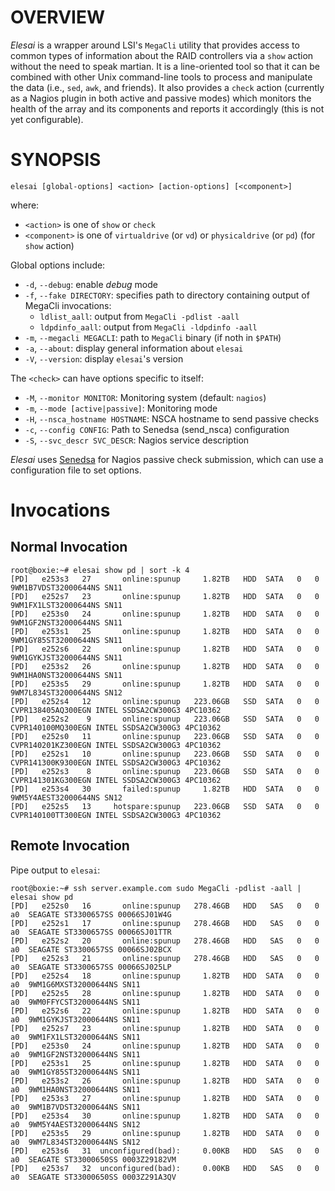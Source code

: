 # OVERVIEW

*Elesai* is a wrapper around LSI's `MegaCli` utility that provides access to common types of information about the RAID controllers via a `show` action without the need to speak martian. It is a line-oriented tool so that it can be combined with other Unix command-line tools to process and manipulate the data (i.e., `sed`, `awk`, and friends). It also provides a `check` action (currently as a Nagios plugin in both active and passive modes) which monitors the health of the array and its components and reports it accordingly (this is not yet configurable).

# SYNOPSIS

    elesai [global-options] <action> [action-options] [<component>]

where:

* `<action>` is one of `show` or `check`
* `<component>` is one of `virtualdrive` (or `vd`) or `physicaldrive` (or `pd`) (for `show` action)

Global options include:

* `-d`, `--debug`: enable *debug* mode
* `-f`, `--fake DIRECTORY`: specifies path to directory containing output of MegaCli invocations:
	* `ldlist_aall`: output from `MegaCli -pdlist -aall`
	* `ldpdinfo_aall`: output from `MegaCli -ldpdinfo -aall`
* `-m`, `--megacli MEGACLI`: path to `MegaCli` binary (if noth in `$PATH`)
* `-a`, `--about`: display general information about `elesai`
* `-V`, `--version`: display `elesai`'s version

The `<check>` can have options specific to itself:

* `-M`, `--monitor MONITOR`:            Monitoring system (default: `nagios`)
* `-m`, `--mode [active|passive]`:      Monitoring mode
* `-H`, `--nsca_hostname HOSTNAME`:     NSCA hostname to send passive checks
* `-c`, `--config CONFIG`:              Path to Senedsa (send_nsca) configuration
* `-S`, `--svc_descr SVC_DESCR`:        Nagios service description

*Elesai* uses [Senedsa](https://rubygems.org/gems/senedsa "Senedsa") for Nagios passive check submission, which can use a configuration file to set options.

# Invocations

## Normal Invocation

    root@boxie:~# elesai show pd | sort -k 4
    [PD]   e253s3   27       online:spunup     1.82TB   HDD  SATA   0   0   9WM1B7VDST32000644NS SN11
    [PD]   e252s7   23       online:spunup     1.82TB   HDD  SATA   0   0   9WM1FX1LST32000644NS SN11
    [PD]   e253s0   24       online:spunup     1.82TB   HDD  SATA   0   0   9WM1GF2NST32000644NS SN11
    [PD]   e253s1   25       online:spunup     1.82TB   HDD  SATA   0   0   9WM1GY85ST32000644NS SN11
    [PD]   e252s6   22       online:spunup     1.82TB   HDD  SATA   0   0   9WM1GYKJST32000644NS SN11
    [PD]   e253s2   26       online:spunup     1.82TB   HDD  SATA   0   0   9WM1HA0NST32000644NS SN11
    [PD]   e253s5   29       online:spunup     1.82TB   HDD  SATA   0   0   9WM7L834ST32000644NS SN12
    [PD]   e252s4   12       online:spunup   223.06GB   SSD  SATA   0   0   CVPR138405AQ300EGN INTEL SSDSA2CW300G3 4PC10362
    [PD]   e252s2    9       online:spunup   223.06GB   SSD  SATA   0   0   CVPR140100MQ300EGN INTEL SSDSA2CW300G3 4PC10362
    [PD]   e252s0   11       online:spunup   223.06GB   SSD  SATA   0   0   CVPR140201KZ300EGN INTEL SSDSA2CW300G3 4PC10362
    [PD]   e252s1   10       online:spunup   223.06GB   SSD  SATA   0   0   CVPR141300K9300EGN INTEL SSDSA2CW300G3 4PC10362
    [PD]   e252s3    8       online:spunup   223.06GB   SSD  SATA   0   0   CVPR141301KG300EGN INTEL SSDSA2CW300G3 4PC10362
    [PD]   e253s4   30       failed:spunup     1.82TB   HDD  SATA   0   0   9WM5Y4AEST32000644NS SN12
    [PD]   e252s5   13     hotspare:spunup   223.06GB   SSD  SATA   0   0   CVPR140100TT300EGN INTEL SSDSA2CW300G3 4PC10362
    
## Remote Invocation

Pipe output to `elesai`:

	root@boxie:~# ssh server.example.com sudo MegaCli -pdlist -aall | elesai show pd
	[PD]   e252s0   16       online:spunup   278.46GB   HDD   SAS   0   0  a0  SEAGATE ST3300657SS 00066SJ01W4G
	[PD]   e252s1   17       online:spunup   278.46GB   HDD   SAS   0   0  a0  SEAGATE ST3300657SS 00066SJ01TTR
	[PD]   e252s2   20       online:spunup   278.46GB   HDD   SAS   0   0  a0  SEAGATE ST3300657SS 00066SJ02BCX
	[PD]   e252s3   21       online:spunup   278.46GB   HDD   SAS   0   0  a0  SEAGATE ST3300657SS 00066SJ025LP
	[PD]   e252s4   18       online:spunup     1.82TB   HDD  SATA   0   0  a0  9WM1G6MXST32000644NS SN11
	[PD]   e252s5   28       online:spunup     1.82TB   HDD  SATA   0   0  a0  9WM0FFYCST32000644NS SN11
	[PD]   e252s6   22       online:spunup     1.82TB   HDD  SATA   0   0  a0  9WM1GYKJST32000644NS SN11
	[PD]   e252s7   23       online:spunup     1.82TB   HDD  SATA   0   0  a0  9WM1FX1LST32000644NS SN11
	[PD]   e253s0   24       online:spunup     1.82TB   HDD  SATA   0   0  a0  9WM1GF2NST32000644NS SN11
	[PD]   e253s1   25       online:spunup     1.82TB   HDD  SATA   0   0  a0  9WM1GY85ST32000644NS SN11
	[PD]   e253s2   26       online:spunup     1.82TB   HDD  SATA   0   0  a0  9WM1HA0NST32000644NS SN11
	[PD]   e253s3   27       online:spunup     1.82TB   HDD  SATA   0   0  a0  9WM1B7VDST32000644NS SN11
	[PD]   e253s4   30       online:spunup     1.82TB   HDD  SATA   0   0  a0  9WM5Y4AEST32000644NS SN12
	[PD]   e253s5   29       online:spunup     1.82TB   HDD  SATA   0   0  a0  9WM7L834ST32000644NS SN12
	[PD]   e253s6   31  unconfigured(bad):     0.00KB   HDD   SAS   0   0  a0  SEAGATE ST33000650SS 0003Z29182VM
	[PD]   e253s7   32  unconfigured(bad):     0.00KB   HDD   SAS   0   0  a0  SEAGATE ST33000650SS 0003Z291A3QV
